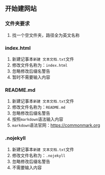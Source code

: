 ## 开始建网站

### 文件夹要求

1. 找一个空文件夹，路径全为英文名称

### index.html

1. 新建记事本```新建 文本文档.txt```文件
2. 修改文件名称为：```index.html```
3. 忽略修改后缀名警告
4. 暂时不需要输入内容

### README.md

1. 新建记事本```新建 文本文档.txt```文件
2. 修改文件名称为：```README.md```
3. 忽略修改后缀名警告
4. 按照```markdown```语法输入内容
5. ```markdown```语法官网：<https://commonmark.org>

### .nojekyll

1. 新建记事本```新建 文本文档.txt```文件
2. 修改文件名称为：```.nojekyll```
3. 忽略修改后缀名警告
4. 不需要输入内容
